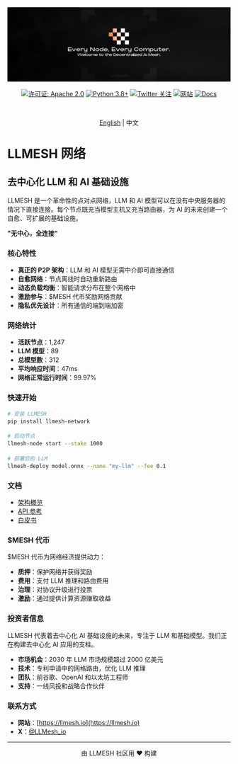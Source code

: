 <div align="center">
  <img src="./llmesh.png" alt="LLMESH Network" >

  [![许可证: Apache 2.0](https://img.shields.io/badge/License-Apache%202.0-blue.svg)](https://opensource.org/licenses/Apache-2.0)
  [![Python 3.8+](https://img.shields.io/badge/python-3.8+-blue.svg)](https://www.python.org/downloads/)
  [![Twitter 关注](https://img.shields.io/twitter/follow/LLMesh_io?style=social)](https://x.com/LLMesh_io)
  [![网站](https://img.shields.io/badge/网站-llmesh.io-brightgreen)](https://llmesh.io)
  [![Docs](https://img.shields.io/badge/docs-docs.llmesh.io-blue)](https://docs.llmesh.io)
  
  <br>
  
  [English](./README_en.md) | 中文
</div>

# LLMESH 网络

## 去中心化 LLM 和 AI 基础设施

LLMESH 是一个革命性的点对点网络，LLM 和 AI 模型可以在没有中央服务器的情况下直接连接。每个节点既充当模型主机又充当路由器，为 AI 的未来创建一个自愈、可扩展的基础设施。

**"无中心，全连接"**

### 核心特性

- **真正的 P2P 架构**：LLM 和 AI 模型无需中介即可直接通信
- **自愈网络**：节点离线时自动重新路由
- **动态负载均衡**：智能请求分布在整个网格中
- **激励参与**：$MESH 代币奖励网络贡献
- **隐私优先设计**：所有通信的端到端加密

### 网络统计

- **活跃节点**：1,247
- **LLM 模型**：89
- **总模型数**：312
- **平均响应时间**：47ms
- **网络正常运行时间**：99.97%

### 快速开始

```bash
# 安装 LLMESH
pip install llmesh-network

# 启动节点
llmesh-node start --stake 1000

# 部署您的 LLM
llmesh-deploy model.onnx --name "my-llm" --fee 0.1
```

### 文档

- [架构概览](docs/architecture.md)
- [API 参考](docs/api-reference.md)
- [白皮书](docs/whitepaper.md)

### $MESH 代币

$MESH 代币为网络经济提供动力：
- **质押**：保护网络并获得奖励
- **费用**：支付 LLM 推理和路由费用
- **治理**：对协议升级进行投票
- **激励**：通过提供计算资源赚取收益

### 投资者信息

LLMESH 代表着去中心化 AI 基础设施的未来，专注于 LLM 和基础模型。我们正在构建去中心化 AI 应用的支柱。

- **市场机会**：2030 年 LLM 市场规模超过 2000 亿美元
- **技术**：专利申请中的网格路由，优化 LLM 推理
- **团队**：前谷歌、OpenAI 和以太坊工程师
- **支持**：一线风投和战略合作伙伴

### 联系方式

- **网站**：[https://llmesh.io](https://llmesh.io)
- **X**：[@LLMesh_io](https://x.com/LLMesh_io)

---

<div align="center">
  由 LLMESH 社区用 ❤️ 构建
</div>
